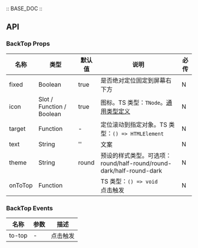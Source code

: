 :: BASE_DOC ::

## API
### BackTop Props

名称 | 类型 | 默认值 | 说明 | 必传
-- | -- | -- | -- | --
fixed | Boolean | true | 是否绝对定位固定到屏幕右下方 | N
icon | Slot / Function / Boolean | true | 图标。TS 类型：`TNode`。[通用类型定义](https://github.com/Tencent/tdesign-mobile-vue/blob/develop/src/common.ts) | N
target | Function | - | 定位滚动到指定对象。TS 类型：`() => HTMLElement` | N
text | String | '' | 文案 | N
theme | String | round | 预设的样式类型。可选项：round/half-round/round-dark/half-round-dark | N
onToTop | Function |  | TS 类型：`() => void`<br/>点击触发 | N

### BackTop Events

名称 | 参数 | 描述
-- | -- | --
to-top | \- | 点击触发
